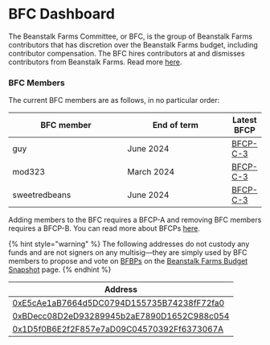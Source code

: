 # BFC Dashboard

The Beanstalk Farms Committee, or BFC, is the group of Beanstalk Farms contributors that has discretion over the Beanstalk Farms budget, including contributor compensation. The BFC hires contributors at and dismisses contributors from Beanstalk Farms. Read more [here](./#beanstalk-farms-committee).

### **BFC Members**

The current BFC members are as follows, in no particular order:

<table><thead><tr><th width="217">BFC member</th><th width="198">End of term</th><th>Latest BFCP</th></tr></thead><tbody><tr><td>guy</td><td>June 2024</td><td><a href="https://github.com/BeanstalkFarms/Beanstalk-Governance-Proposals/blob/master/bfcp/bfcp-c-3-term-extension-h2-2023.md">BFCP-C-3</a></td></tr><tr><td>mod323</td><td>March 2024</td><td><a href="https://github.com/BeanstalkFarms/Beanstalk-Governance-Proposals/blob/master/bfcp/bfcp-c-3-term-extension-h2-2023.md">BFCP-C-3</a></td></tr><tr><td>sweetredbeans</td><td>June 2024</td><td><a href="https://github.com/BeanstalkFarms/Beanstalk-Governance-Proposals/blob/master/bfcp/bfcp-c-3-term-extension-h2-2023.md">BFCP-C-3</a></td></tr></tbody></table>

Adding members to the BFC requires a BFCP-A and removing BFC members requires a BFCP-B. You can read more about BFCPs [here](../proposals.md#bfcp).

{% hint style="warning" %}
The following addresses do not custody any funds and are not signers on any multisig—they are simply used by BFC members to propose and vote on [BFBPs](../proposals.md#bfbp) on the [Beanstalk Farms Budget Snapshot](https://snapshot.org/#/beanstalkfarmsbudget.eth) page.
{% endhint %}

| Address                                                                                                                 |
| ----------------------------------------------------------------------------------------------------------------------- |
| [0xE5cAe1aB7664d5DC0794D155735B74238fF72fa0](https://snapshot.org/#/profile/0xE5cAe1aB7664d5DC0794D155735B74238fF72fa0) |
| [0xBDecc08D2eD93289945b2aE7890D1652C988c054](https://snapshot.org/#/profile/0xBDecc08D2eD93289945b2aE7890D1652C988c054) |
| [0x1D5f0B6E2f2F857e7aD09C04570392Ff6373067A](https://snapshot.org/#/profile/0x1D5f0B6E2f2F857e7aD09C04570392Ff6373067A) |
